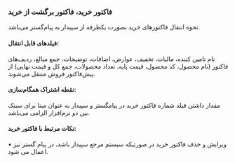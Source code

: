 ### فاکتور خرید، فاکتور برگشت از خرید

نحوه انتقال فاکتورهای خرید بصورت یکطرفه از سپیدار به پیام‌گستر می‌باشد.

#### فیلدهای قابل انتقال: 

نام تامین کننده، مالیات، تخفیف، عوارض، اضافات، توضیحات، جمع مبالغ، ردیف‌های فاکتور (نام محصول، کد محصول، قیمت پایه، تعداد محصولات، جمع کل و قیمت نهایی) از پیش‌فاکتور فروش منتقل می‌شوند.

#### نقطه اشتراک همگام‌سازی:

مقدار داشتن فیلد شماره فاکتور خرید در پیامگستر و سپیدار به عنوان مبنا برای سینک بین دو نرم‌افزار الزامی می‌باشد.

#### نکات مرتبط با فاکتور خرید:

•	ویرایش و حذف فاکتور خرید در صورتیکه سیستم مرجع سپیدار باشد، در پیام گستر نیز اعمال می شود.
